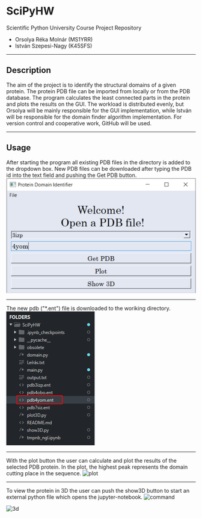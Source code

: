 # SciPyHW
Scientific Python University Course Project Repository
* Orsolya Réka Molnár (MS1YRR)
* István Szepesi-Nagy (K45SFS)
---
## Description
The aim of the project is to identify the structural domains of a given protein. 
The protein PDB file can be imported from locally or from the PDB database. 
The program calculates the least connected parts in the protein and plots the results on the GUI. 
The workload is distributed evenly, but Orsolya will be mainly responsible for the GUI implementation, 
while István will be responsible for the domain finder algorithm implementation. 
For version control and cooperative work, GitHub will be used.

---
## Usage
After starting the program all existing PDB files in the directory is added to the dropdown box. New PDB files can be downloaded after typing the PDB id into the text field and pushing the Get PDB button.
![getpdb](/img/01.png)

------
The new pdb ("\*.ent") file is downloaded to the woriking directory.
![done](/img/00.png)

-----
With the plot button the user can calculate and plot the results of the selected PDB protein. In the plot, the highest peak represents the domain cutting place in the sequence.
![plot](/SciPyHW/img/02.png)

-----
To view the protein in 3D the user can push the show3D button to start an external python file which opens the jupyter-notebook.
![command](/SciPyHW/img/03.png)

![3d](/SciPyHW/img/04.png)

